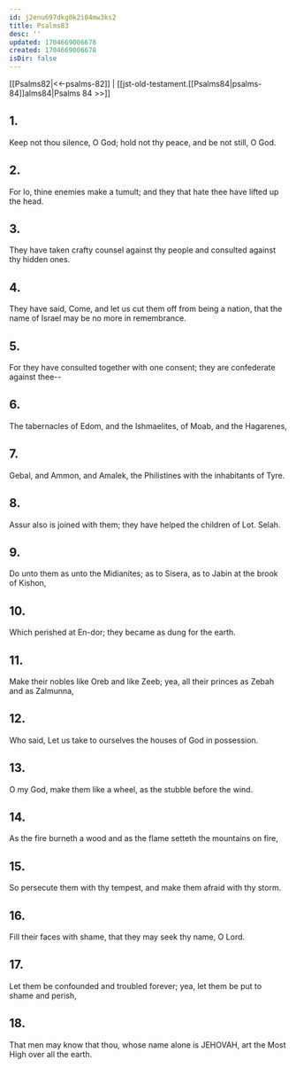 ```yaml
---
id: j2enu697dkg0k2i04mw3ks2
title: Psalms83
desc: ''
updated: 1704669006678
created: 1704669006678
isDir: false
---
```

[[Psalms82|<<-psalms-82]] | [[jst-old-testament.[[Psalms84|psalms-84]]alms84|Psalms 84 >>]]
## 1.
Keep not thou silence, O God; hold not thy peace, and be not still, O God.
## 2.
For lo, thine enemies make a tumult; and they that hate thee have lifted up the head.
## 3.
They have taken crafty counsel against thy people and consulted against thy hidden ones.
## 4.
They have said, Come, and let us cut them off from being a nation, that the name of Israel may be no more in remembrance.
## 5.
For they have consulted together with one consent; they are confederate against thee\--
## 6.
The tabernacles of Edom, and the Ishmaelites, of Moab, and the Hagarenes,
## 7.
Gebal, and Ammon, and Amalek, the Philistines with the inhabitants of Tyre.
## 8.
Assur also is joined with them; they have helped the children of Lot. Selah.
## 9.
Do unto them as unto the Midianites; as to Sisera, as to Jabin at the brook of Kishon,
## 10.
Which perished at En-dor; they became as dung for the earth.
## 11.
Make their nobles like Oreb and like Zeeb; yea, all their princes as Zebah and as Zalmunna,
## 12.
Who said, Let us take to ourselves the houses of God in possession.
## 13.
O my God, make them like a wheel, as the stubble before the wind.
## 14.
As the fire burneth a wood and as the flame setteth the mountains on fire,
## 15.
So persecute them with thy tempest, and make them afraid with thy storm.
## 16.
Fill their faces with shame, that they may seek thy name, O Lord.
## 17.
Let them be confounded and troubled forever; yea, let them be put to shame and perish,
## 18.
That men may know that thou, whose name alone is JEHOVAH, art the Most High over all the earth.

